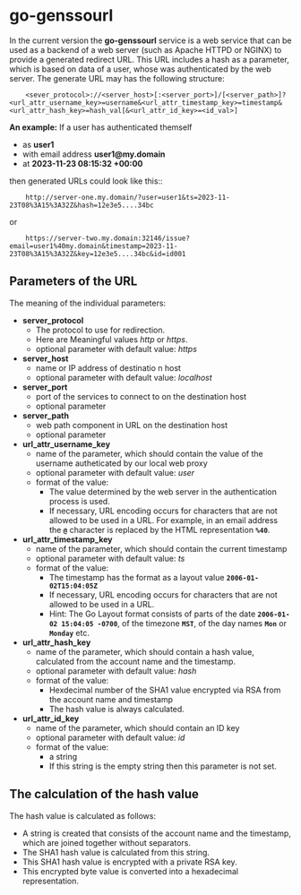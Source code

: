 # go-genssourl

In the current version the __go-genssourl__ service is a web service that
can be used as a backend of a web server (such as Apache HTTPD or NGINX) to
provide a generated redirect URL. This URL includes a hash as a parameter,
which is based on data of a user, whose was authenticated by the web server.
The generate URL may has the following structure:

        <sever_protocol>://<server_host>[:<server_port>]/[<server_path>]?<url_attr_username_key>=username&<url_attr_timestamp_key>=timestamp&<url_attr_hash_key>=hash_val[&<url_attr_id_key>=<id_val>]

__An example:__ If a user has authenticated themself

* as __user1__
* with email address  __user1@my.domain__
* at __2023-11-23 08:15:32 +00:00__

then generated URLs could look like this::

        http://server-one.my.domain/?user=user1&ts=2023-11-23T08%3A15%3A32Z&hash=12e3e5....34bc

or

        https://server-two.my.domain:32146/issue?email=user1%40my.domain&timestamp=2023-11-23T08%3A15%3A32Z&key=12e3e5....34bc&id=id001

## Parameters of the URL
The meaning of the individual parameters:

* __server_protocol__
    * The protocol to use for redirection.
    * Here are Meaningful values _http_ or _https_.
    * optional parameter with default value: _https_
* __server_host__
    * name or IP address of destinatio n host
    * optional parameter with default value:  _localhost_
* __server_port__
    * port of the services to connect to on the destination host
    * optional parameter
* __server_path__
    * web path component in URL on the destination host
    * optional parameter
* __url_attr_username_key__
    * name of the parameter, which should contain the value of the username autheticated by our local web proxy
    * optional parameter with default value: _user_
    * format of the value:
        * The value determined by the web server in the authentication process is used.
        * If necessary, URL encoding occurs for characters that are not allowed to be used in a URL. For example, in an email address the __`@`__ character is replaced by the HTML representation __`%40`__.
* __url_attr_timestamp_key__
    * name of the parameter, which should contain the current timestamp
    * optional parameter with default value: _ts_
    * format of the value:
        * The timestamp has the format as a layout value __`2006-01-02T15:04:05Z`__
        * If necessary, URL encoding occurs for characters that are not allowed to be used in a URL.
        * Hint: The Go Layout format consists of parts of the date __`2006-01-02 15:04:05 -0700`__, of the timezone __`MST`__, of the day names __`Mon`__ or __`Monday`__ etc.
* __url_attr_hash_key__
    * name of the parameter, which should contain a hash value, calculated from the account name and the timestamp.
    * optional parameter with default value: _hash_
    * format of the value:
        * Hexdecimal number of the SHA1 value encrypted via RSA from the account name and timestamp
        * The hash value is always calculated.
* __url_attr_id_key__
    * name of the parameter, which should contain an ID key
    * optional parameter with default value: _id_
    * format of the value:
        * a string
        * If this string is the empty string then this parameter is not set.

## The calculation of the hash value
The hash value is calculated as follows:

* A string is created that consists of the account name and the timestamp, which are joined together without separators.
* The SHA1 hash value is calculated from this string.
* This SHA1 hash value is encrypted with a private RSA key.
* This encrypted byte value is converted into a hexadecimal representation.

